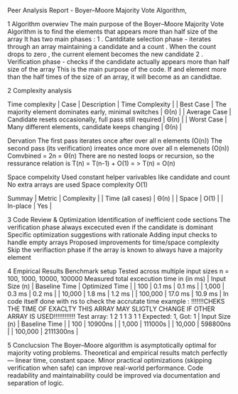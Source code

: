 Peer Analysis Report - Boyer–Moore Majority Vote Algorithm,

1 Algorithm overwiev 
    The main purpose of the Boyer–Moore Majority Vote Algorithm is to find the elements that appears more than half size of the array 
    It has two main phases : 
      1 . Cantditate selection phase - iterates through an array maintaining a candidate and a count . When the count drops to zero , the current element becomes the new candidate 
      2 . Verification phase - checks if the candidate actually appears more than half size of the array
    This is the main purpose of the code. If and element more than the half times of the size of an array, it will become as an candidtae.
    
2 Complexity analysis

Time complexity
  | Case             | Description                                             | Time Complexity |
  | Best Case        | The majority element dominates early, minimal switches  | Θ(n)            |
  | Average Case     | Candidate resets occasionally, full pass still required | Θ(n)            |
  | Worst Case       | Many different elements, candidate keeps changing       | Θ(n)            |
  
Dervation 
  The first pass iterates once after over all n elements (O(n)) 
  The second pass (its verification) irreates once more over all n elemenets (O(n))
  Comvbined = 2n = Θ(n)
    There are no nested loops or recursion, so the ressurance relation is 
        T(n) = T(n-1) + O(1) = > T(n) = O(n)
        
Space compelxity
  Used constant helper varivables like candidate and count 
  No extra arrays are used
  Space complexity O(1)
  
Summay
  | Metric             | Complexity |
  | Time (all cases)   | Θ(n)       |
  | Space              | O(1)       |
  | In-place           | Yes        |
      
3 Code Review & Optimization
    Identification of inefficient code sections 
        The verification phase always excecuted even if the candidate is dominant 
    Specific optimization suggestions with rationale 
        Adding input checks to handle empty arrays
    Proposed improvements for time/space complexity 
        Skip the verifiaction phase if the array is known to always have a majority element
        
4 Empirical Results 
    Benchmark setup
        Tested across multiple input sizes
            n = 100, 1000, 10000, 100000
        Measured total excecution time in (in ms)
            | Input Size (n) | Baseline Time | Optimized Time |
            | 100            | 0.1 ms        | 0.1 ms         |
            | 1,000          | 0.3 ms        | 0.2 ms         |
            | 10,000         | 1.8 ms        | 1.2 ms         |
            | 100,000        | 17.0 ms       | 10.9 ms        |
        In code itself done with ns to check the accrutate time 
            example :
                !!!!!!!CHEKS THE TIME OF EXACLTY THIS ARRAY MAY SLIGTLY CHANGE IF OTHER ARRAY IS USED!!!!!!!!!!!!
                Test array: 1 2 1 1 3 1 1 
                Expected: 1, Got: 1
            | Input Size (n) | Baseline Time |
            | 100            | 10900ns       |
            | 1,000          | 111000s       |
            | 10,000         | 598800ns      |
            | 100,000        | 2111300ns     |
            
  5 Conclucsion
    The Boyer–Moore algorithm is asymptotically optimal for majority voting problems.
    Theoretical and empirical results match perfectly — linear time, constant space.
    Minor practical optimizations (skipping verification when safe) can improve real-world performance.
    Code readability and maintainability could be improved via documentation and separation of logic.
  




